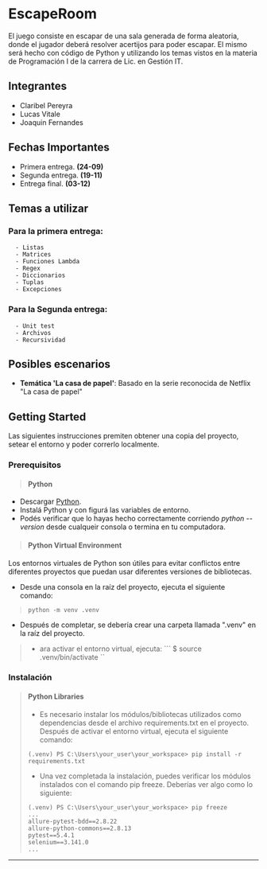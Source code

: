 # EscapeRoom

El juego consiste en escapar de una sala generada de forma aleatoria, donde el jugador deberá resolver acertijos para poder escapar. El mismo será hecho con código de Python y utilizando los temas vistos en la materia de Programación I de la carrera de Lic. en Gestión IT.

## Integrantes
   * Claribel Pereyra
   * Lucas Vitale
   * Joaquin Fernandes

## Fechas Importantes

   * Primera entrega. **(24-09)**
   * Segunda entrega. **(19-11)**
   * Entrega final. **(03-12)**

## Temas a utilizar

   ### Para la primera entrega:
      - Listas
      - Matrices
      - Funciones Lambda
      - Regex
      - Diccionarios
      - Tuplas
      - Excepciones

   ### Para la Segunda entrega:
      - Unit test
      - Archivos
      - Recursividad

## Posibles escenarios
   - **Temática 'La casa de papel'**: Basado en la serie reconocida de Netflix "La casa de papel"

## Getting Started
   Las siguientes instrucciones premiten obtener una copia del proyecto, setear el entorno y poder correrlo localmente.

### Prerequisitos

   > #### Python 
   - Descargar [Python](https://www.python.org/downloads/).
   - Instalá Python y con figurá las variables de entorno.
   - Podés verificar que lo hayas hecho correctamente corriendo *python --version* desde cualqueir consola o termina en tu computadora.

   > #### Python Virtual Environment
   Los entornos virtuales de Python son útiles para evitar conflictos entre diferentes proyectos que puedan usar diferentes versiones de bibliotecas.
   - Desde una consola en la raíz del proyecto, ejecuta el siguiente comando:
   > ```
   > python -m venv .venv
   > ```
   - Después de completar, se debería crear una carpeta llamada ".venv" en la raíz del proyecto.
   > - ara activar el entorno virtual, ejecuta:
   ``` $ source .venv/bin/activate ``

   ### Instalación
 
   > #### Python Libraries
   > - Es necesario instalar los módulos/bibliotecas utilizados como dependencias desde el archivo requirements.txt en el proyecto. Después de activar el entorno virtual, ejecuta el siguiente comando:
   > ```
   > (.venv) PS C:\Users\your_user\your_workspace> pip install -r requirements.txt
   > ```
   > - Una vez completada la instalación, puedes verificar los módulos instalados con el comando pip freeze. Deberías ver algo como lo siguiente:
   > ```
   > (.venv) PS C:\Users\your_user\your_workspace> pip freeze
   > ...
   > allure-pytest-bdd==2.8.22
   > allure-python-commons==2.8.13
   > pytest==5.4.1
   > selenium==3.141.0
   > ...
   >```

***